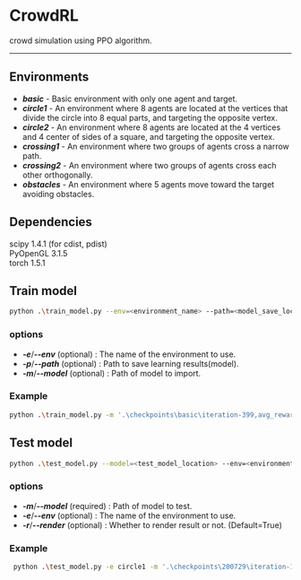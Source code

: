 # CrowdRL
crowd simulation using PPO algorithm.

***

## Environments
- ***basic*** - Basic environment with only one agent and target.
- ***circle1*** - An environment where 8 agents are located at the vertices that divide the circle into 8 equal parts, and targeting the opposite vertex.
- ***circle2*** - An environment where 8 agents are located at the 4 vertices and 4 center of sides of a square, and targeting the opposite vertex.
- ***crossing1*** - An environment where two groups of agents cross a narrow path.
- ***crossing2*** - An environment where two groups of agents cross each other orthogonally.
- ***obstacles*** - An environment where 5 agents move toward the target avoiding obstacles.

## Dependencies
scipy 1.4.1 (for cdist, pdist)  
PyOpenGL 3.1.5  
torch 1.5.1  

## Train model
```bash
python .\train_model.py --env=<environment_name> --path=<model_save_location> --model=<model_load_location>
```
### options
- ***-e***/***--env*** (optional) : The name of the environment to use.
- ***-p***/***--path*** (optional) : Path to save learning results(model).
- ***-m***/***--model*** (optional) : Path of model to import.

### Example
```bash
python .\train_model.py -m '.\checkpoints\basic\iteration-399,avg_reward--546.879.dat' -p .\checkpoints\200729\
```

## Test model
```bash
python .\test_model.py --model=<test_model_location> --env=<environment_name>
```
### options
- ***-m***/***--model*** (required) : Path of model to test.
- ***-e***/***--env*** (optional) : The name of the environment to use.
- ***-r***/***--render*** (optional) : Whether to render result or not. (Default=True)

### Example
```bash
 python .\test_model.py -e circle1 -m '.\checkpoints\200729\iteration-129,avg_reward--575.981.dat'
```
